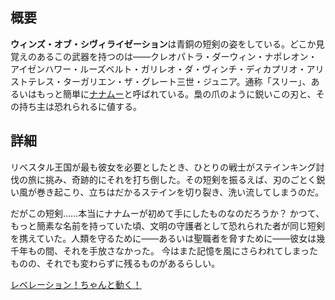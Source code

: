 <!-- title: ウィンズ・オブ・シヴィライゼーション -->

<!-- quote: 誰かがあなたを傷つけたなら――私がそいつを痛めつける -->

<!-- chapters: 0 -->

<!-- images: (ウィンズ・オブ・シヴィライゼーションを手に持つ姿), (インベントリに映るウィンズ・オブ・シヴィライゼーション), (ウィンズ・オブ・シヴィライゼーションの能力が発動した瞬間) -->

<!-- model: true -->

## 概要

**ウィンズ・オブ・シヴィライゼーション**は青銅の短剣の姿をしている。どこか見覚えのあるこの武器を持つのは――クレオパトラ・ダーウィン・ナポレオン・アイゼンハワー・ルーズベルト・ガリレオ・ダ・ヴィンチ・ディカプリオ・アリストテレス・ターガリエン・ザ・グレート三世・ジュニア。通称「スリー」、あるいはもっと簡単に[ナナムー](#entry:mumei-entry)と呼ばれている。梟の爪のように鋭いこの刃と、その持ち主は恐れられるに値する。

## 詳細

リベスタル王国が最も彼女を必要としたとき、ひとりの戦士がステインキング討伐の旅に挑み、奇跡的にそれを打ち倒した。その短剣を振るえば、刃のごとく鋭い風が巻き起こり、立ちはだかるステインを切り裂き、洗い流してしまうのだ。

だがこの短剣……本当にナナムーが初めて手にしたものなのだろうか？
かつて、もっと簡素な名前を持っていた頃、文明の守護者として恐れられた者が同じ短剣を携えていた。人類を守るために――あるいは聖職者を脅すために――彼女は幾千年もの間、それを手放さなかった。
今はまた記憶を風にさらわれてしまったものの、それでも変わらずに残るものがあるらしい。

[レベレーション！ちゃんと動く！](#embed:https://youtu.be/oq_4QZacuso?t=7816)
